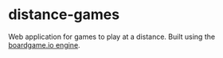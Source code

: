 # distance-games
Web application for games to play at a distance. Built using the [boardgame.io engine](https://github.com/boardgameio/boardgame.io).
